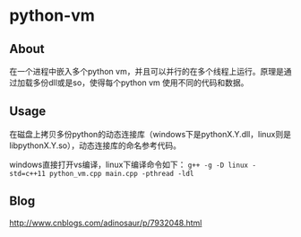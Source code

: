 python-vm
==========


## About
在一个进程中嵌入多个python vm，并且可以并行的在多个线程上运行。原理是通过加载多份dll或是so，使得每个python vm 使用不同的代码和数据。

## Usage
在磁盘上拷贝多份python的动态连接库（windows下是pythonX.Y.dll，linux则是libpythonX.Y.so），动态连接库的命名参考代码。

windows直接打开vs编译，linux下编译命令如下：
`g++ -g -D linux -std=c++11 python_vm.cpp main.cpp -pthread -ldl`


## Blog
http://www.cnblogs.com/adinosaur/p/7932048.html
